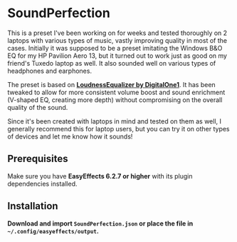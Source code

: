 # SoundPerfection
This is a preset I've been working on for weeks and tested thoroughly on 2 laptops with various types of music, vastly improving quality in most of the cases. Initially it was supposed to be a preset imitating the Windows B&O EQ for my HP Pavilion Aero 13, but it turned out to work just as good on my friend's Tuxedo laptop as well. It also sounded well on various types of headphones and earphones.

The preset is based on **[LoudnessEqualizer by DigitalOne1](https://github.com/Digitalone1/EasyEffects-Presets)**. It has been tweaked to allow for more consistent volume boost and sound enrichment (V-shaped EQ, creating more depth) without compromising on the overall quality of the sound.

Since it's been created with laptops in mind and tested on them as well, I generally recommend this for laptop users, but you can try it on other types of devices and let me know how it sounds!

## Prerequisites
Make sure you have **EasyEffects 6.2.7 or higher** with its plugin dependencies installed.

## Installation
**Download and import `SoundPerfection.json` or place the file in `~/.config/easyeffects/output`.**
